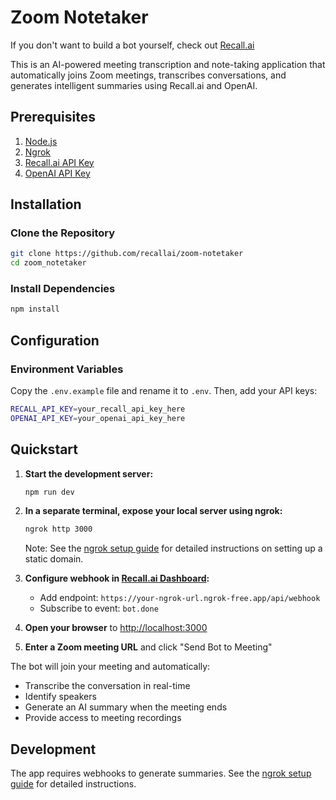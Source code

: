 # Zoom Notetaker

If you don't want to build a bot yourself, check out [Recall.ai](https://recall.ai)

This is an AI-powered meeting transcription and note-taking application that automatically joins Zoom meetings, transcribes conversations, and generates intelligent summaries using Recall.ai and OpenAI.

## Prerequisites

1. [Node.js](https://nodejs.org/en/)
2. [Ngrok](https://ngrok.com/docs/getting-started/)
3. [Recall.ai API Key](https://www.recall.ai/)
4. [OpenAI API Key](https://platform.openai.com/docs/overview)

## Installation

### Clone the Repository

```bash
git clone https://github.com/recallai/zoom-notetaker
cd zoom_notetaker
```

### Install Dependencies

```bash
npm install
```

## Configuration

### Environment Variables

Copy the `.env.example` file and rename it to `.env`. Then, add your API keys:

```bash
RECALL_API_KEY=your_recall_api_key_here
OPENAI_API_KEY=your_openai_api_key_here
```

## Quickstart

1. **Start the development server:**

   ```bash
   npm run dev
   ```

2. **In a separate terminal, expose your local server using ngrok:**

   ```bash
   ngrok http 3000
   ```

   Note: See the [ngrok setup guide](https://docs.recall.ai/docs/local-webhook-development#ngrok-setup) for detailed instructions on setting up a static domain.

3. **Configure webhook in [Recall.ai Dashboard](https://us-west-2.recall.ai/dashboard/webhooks):**

   - Add endpoint: `https://your-ngrok-url.ngrok-free.app/api/webhook`
   - Subscribe to event: `bot.done`

4. **Open your browser** to [http://localhost:3000](http://localhost:3000)

5. **Enter a Zoom meeting URL** and click "Send Bot to Meeting"

The bot will join your meeting and automatically:

- Transcribe the conversation in real-time
- Identify speakers
- Generate an AI summary when the meeting ends
- Provide access to meeting recordings

## Development

The app requires webhooks to generate summaries. See the [ngrok setup guide](https://docs.recall.ai/docs/local-webhook-development#ngrok-setup) for detailed instructions.
